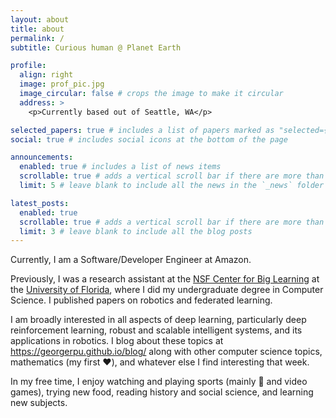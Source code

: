```yaml
---
layout: about
title: about
permalink: /
subtitle: Curious human @ Planet Earth

profile:
  align: right
  image: prof_pic.jpg
  image_circular: false # crops the image to make it circular
  address: >
    <p>Currently based out of Seattle, WA</p>

selected_papers: true # includes a list of papers marked as "selected={true}"
social: true # includes social icons at the bottom of the page

announcements:
  enabled: true # includes a list of news items
  scrollable: true # adds a vertical scroll bar if there are more than 3 news items
  limit: 5 # leave blank to include all the news in the `_news` folder

latest_posts:
  enabled: true
  scrollable: true # adds a vertical scroll bar if there are more than 3 new posts items
  limit: 3 # leave blank to include all the blog posts
---
```


Currently, I am a Software/Developer Engineer at Amazon.

Previously, I was a research assistant at the [NSF Center for Big Learning](http://nsfcbl.org) at the [University of Florida](http://www.ufl.edu), where I did my undergraduate degree in Computer Science. I published papers on robotics and federated learning.

I am broadly interested in all aspects of deep learning, particularly deep reinforcement learning, robust and scalable intelligent systems, and its applications in robotics. I blog about these topics at <https://georgerpu.github.io/blog/> along with other computer science topics, mathematics (my first :heart:), and whatever else I find interesting that week.

In my free time, I enjoy watching and playing sports (mainly :basketball: and video games), trying new food, reading history and social science, and learning new subjects.
